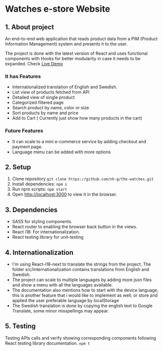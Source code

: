 # Watches e-store Website

## 1. About project

An end-to-end web application that reads product data from a PIM (Product Information Management) system and presents it to the user.

The project is done with the latest version of React and uses functional components with Hooks for better modularity in case it needs to be expanded.
Check [Live Demo](https://the-watches.web.app/)

### It has Features

- Internationalized translation of English and Swedish.
- List view of products fetched from API
- Detailed view of single product
- Categorized filtered page
- Search product by name, color or size
- Sort products by name and price
- Add to Cart ( Currently just show how many products in the cart)

### Future Features

- It can scale to a mini e-commerce service by adding checkout and payment page.
- Language menu can be added with more options

## 2. Setup

1. Clone repository `git clone https://github.com/nh-g/the-watches.git`
2. Install dependencies: `npm i`
3. Run npm scripts: `npm start`
4. Open [http://localhost:3000](http://localhost:3000) to view it in the browser.

## 3. Dependencies

- SASS for styling components.
- React router to enabling the browser back button in the views.
- React i18: For internationalization.
- React testing library for unit-testing

## 4. Internationalization

- I'm using React-i18-next to translate the strings from the project. The folder src/internationalization contains translations from English and Swedish.
- The project can scale to multiple languages by adding more json files and show a menu with all the languages available.
- The documentation also mentions how to start with the device language, this is another feature that i would like to implement as well; or store and applied the user preferable language by localStorage 
- The Swedish translation is done by copying the english text to Google Translate, some minor misspellings may appear.

## 5. Testing

Testing APIs calls and verify showing corresponding components following React testing library documentation.
```npm t```
